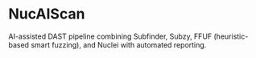 # NucAIScan
AI-assisted DAST pipeline combining Subfinder, Subzy, FFUF (heuristic-based smart fuzzing), and Nuclei with automated reporting.
